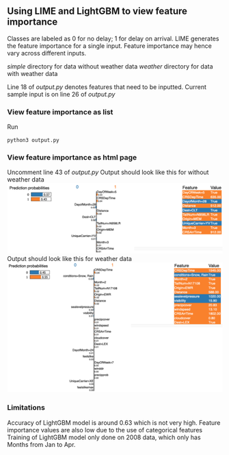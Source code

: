 ## Using LIME and LightGBM to view feature importance

Classes are labeled as 0 for no delay; 1 for delay on arrival.
LIME generates the feature importance for a single input.
Feature importance may hence vary across different inputs.

*simple* directory for data without weather data
*weather* directory for data with weather data

Line 18 of *output.py* denotes features that need to be inputted.
Current sample input is on line 26 of *output.py*

### View feature importance as list
Run 
```
python3 output.py
```

### View feature importance as html page
Uncomment line 43 of *output.py*
Output should look like this for without weather data ![](./simple/sample_plot.png)
Output should look like this for weather data ![](./weather/sample_plot.png)

### Limitations
Accuracy of LightGBM model is around 0.63 which is not very high.
Feature importance values are also low due to the use of categorical features
Training of LightGBM model only done on 2008 data, which only has Months from Jan to Apr.